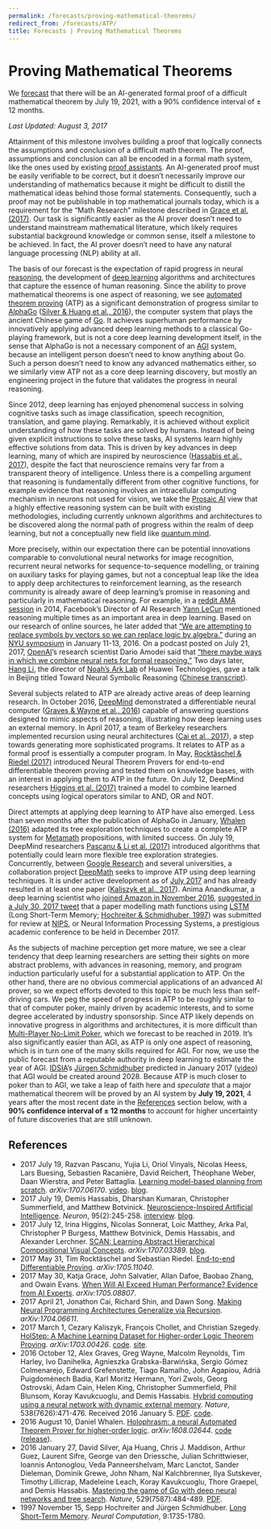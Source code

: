 ```yaml
---
permalink: /forecasts/proving-mathematical-theorems/
redirect_from: /forecasts/ATP/
title: Forecasts | Proving Mathematical Theorems
---
```

# Proving Mathematical Theorems

We [forecast](http://realai.org/forecasts/) that there will be an AI-generated formal proof of a difficult mathematical theorem by July 19, 2021, with a 90% confidence interval of ± 12 months.

*Last Updated: August 3, 2017*

Attainment of this milestone involves building a proof that logically connects the assumptions and conclusion of a difficult math theorem. The proof, assumptions and conclusion can all be encoded in a formal math system, like the ones used by existing [proof assistants](https://en.wikipedia.org/wiki/Proof_assistant). An AI-generated proof must be easily verifiable to be correct, but it doesn’t necessarily improve our understanding of mathematics because it might be difficult to distill the mathematical ideas behind those formal statements. Consequently, such a proof may not be publishable in top mathematical journals today, which is a requirement for the “Math Research” milestone described in [Grace et al. (2017)](https://arxiv.org/abs/1705.08807). Our task is significantly easier as the AI prover doesn’t need to understand mainstream mathematical literature, which likely requires substantial background knowledge or common sense, itself a milestone to be achieved. In fact, the AI prover doesn’t need to have any natural language processing (NLP) ability at all.

The basis of our forecast is the expectation of rapid progress in neural [reasoning](http://realai.org/reasoning/), the development of [deep learning](https://en.wikipedia.org/wiki/Deep_learning) algorithms and architectures that capture the essence of human reasoning. Since the ability to prove mathematical theorems is one aspect of reasoning, we see [automated theorem proving](http://realai.org/automated-theorem-proving/) (ATP) as a significant demonstration of progress similar to [AlphaGo](https://deepmind.com/research/alphago/) ([Silver & Huang et al., 2016](http://www.nature.com/nature/journal/v529/n7587/full/nature16961.html)), the computer system that plays the ancient Chinese game of [Go](https://en.wikipedia.org/wiki/Go_(game)). It achieves superhuman performance by innovatively applying advanced deep learning methods to a classical Go-playing framework, but is not a core deep learning development itself, in the sense that AlphaGo is not a necessary component of an [AGI](https://en.wikipedia.org/wiki/Artificial_general_intelligence) system, because an intelligent person doesn’t need to know anything about Go. Such a person doesn’t need to know any advanced mathematics either, so we similarly view ATP not as a core deep learning discovery, but mostly an engineering project in the future that validates the progress in neural reasoning.

Since 2012, deep learning has enjoyed phenomenal success in solving cognitive tasks such as image classification, speech recognition, translation, and game playing. Remarkably, it is achieved without explicit understanding of how these tasks are solved by humans. Instead of being given explicit instructions to solve these tasks, AI systems learn highly effective solutions from data. This is driven by key advances in deep learning, many of which are inspired by neuroscience ([Hassabis et al., 2017](http://www.cell.com/neuron/fulltext/S0896-6273(17)30509-3)), despite the fact that neuroscience remains very far from a transparent theory of intelligence. Unless there is a compelling argument that reasoning is fundamentally different from other cognitive functions, for example evidence that reasoning involves an intracellular computing mechanism in neurons not used for vision, we take the [Prosaic AI](http://realai.org/prosaic/) view that a highly effective reasoning system can be built with existing methodologies, including currently unknown algorithms and architectures to be discovered along the normal path of progress within the realm of deep learning, but not a conceptually new field like [quantum mind](https://en.wikipedia.org/wiki/Quantum_mind).

More precisely, within our expectation there can be potential innovations comparable to convolutional neural networks for image recognition, recurrent neural networks for sequence-to-sequence modelling, or training on auxiliary tasks for playing games, but not a conceptual leap like the idea to apply deep architectures to reinforcement learning, as the research community is already aware of deep learning’s promise in reasoning and particularly in mathematical reasoning. For example, in a [reddit AMA session](https://www.reddit.com/r/MachineLearning/comments/25lnbt/ama_yann_lecun/) in 2014, Facebook’s Director of AI Research [Yann LeCun](http://yann.lecun.com/) mentioned reasoning multiple times as an important area in deep learning. Based on our research of online sources, he later added that [“We are attempting to replace symbols by vectors so we can replace logic by algebra.”](https://www.reddit.com/r/MachineLearning/comments/40urfy/eli25_we_are_attempting_to_replace_symbols_by/) during an [NYU symposium](http://cds.nyu.edu/ai/?pass=CfLjizw47) in January 11-13, 2016. On a podcast posted on July 21, 2017, [OpenAI](http://realai.org/research-groups/openai/)’s research scientist Dario Amodei said that [“there maybe ways in which we combine neural nets for formal reasoning.”](https://80000hours.org/2017/07/podcast-the-world-needs-ai-researchers-heres-how-to-become-one/) Two days later, [Hang Li](http://www.hangli-hl.com/index.html), the director of [Noah’s Ark Lab](http://www.noahlab.com.hk/) of Huawei Technologies, gave a talk in Beijing titled Toward Neural Symbolic Reasoning ([Chinese transcript](https://www.leiphone.com/news/201707/HgOvtgwB08zJcCTf.html)).

Several subjects related to ATP are already active areas of deep learning research. In October 2016, [DeepMind](http://realai.org/research-groups/deepmind/) demonstrated a differentiable neural computer ([Graves & Wayne et al., 2016](http://www.nature.com/nature/journal/v538/n7626/abs/nature20101.html)) capable of answering questions designed to mimic aspects of reasoning, illustrating how deep learning uses an external memory. In April 2017, a team of Berkeley researchers implemented recursion using neural architectures ([Cai et al., 2017](https://arxiv.org/abs/1704.06611)), a step towards generating more sophisticated programs. It relates to ATP as a formal proof is essentially a computer program. In May, [Rocktäschel & Riedel (2017)](https://arxiv.org/abs/1705.11040) introduced Neural Theorem Provers for end-to-end differentiable theorem proving and tested them on knowledge bases, with an interest in applying them to ATP in the future. On July 12, DeepMind researchers [Higgins et al. (2017)](https://arxiv.org/abs/1707.03389) trained a model to combine learned concepts using logical operators similar to AND, OR and NOT.

Direct attempts at applying deep learning to ATP have also emerged. Less than seven months after the publication of AlphaGo in January, [Whalen (2016)](https://arxiv.org/abs/1608.02644) adapted its tree exploration techniques to create a complete ATP system for [Metamath](http://realai.org/metamath/) propositions, with limited success. On July 19, DeepMind researchers [Pascanu & Li et al. (2017)](https://arxiv.org/abs/1707.06170) introduced algorithms that potentially could learn more flexible tree exploration strategies. Concurrently, between [Google Research](https://research.google.com/) and several universities, a collaboration project [DeepMath](https://github.com/tensorflow/deepmath) seeks to improve ATP using deep learning techniques. It is under active development as of [July 2017](https://github.com/tensorflow/deepmath/commit/7d3cea97d4545eacb8b43afab187e60ee957ebd0) and has already resulted in at least one paper ([Kaliszyk et al., 2017](https://arxiv.org/abs/1703.00426)). Anima Anandkumar, a deep learning scientist who [joined Amazon in November 2016](https://aws.amazon.com/blogs/ai/in-the-research-spotlight-anima-anandkumar/), [suggested in a July 30, 2017 tweet](https://twitter.com/AnimaAnandkumar/status/891408224020070401) that a paper modelling math functions using [LSTM](https://en.wikipedia.org/wiki/Long_short-term_memory) (Long Short-Term Memory; [Hochreiter & Schmidhuber, 1997](http://www.mitpressjournals.org/doi/abs/10.1162/neco.1997.9.8.1735)) was submitted for review at [NIPS](https://nips.cc/Conferences/2017), or Neural Information Processing Systems, a prestigious academic conference to be held in December 2017.

As the subjects of machine perception get more mature, we see a clear tendency that deep learning researchers are setting their sights on more abstract problems, with advances in reasoning, memory, and program induction particularly useful for a substantial application to ATP. On the other hand, there are no obvious commercial applications of an advanced AI prover, so we expect efforts devoted to this topic to be much less than self-driving cars. We peg the speed of progress in ATP to be roughly similar to that of computer poker, mainly driven by academic interests, and to some degree accelerated by industry sponsorship. Since ATP likely depends on innovative progress in algorithms and architectures, it is more difficult than [Multi-Player No-Limit Poker](http://realai.org/forecasts/#multi-player-no-limit-poker), which we forecast to be reached in 2019. It’s also significantly easier than AGI, as ATP is only one aspect of reasoning, which is in turn one of the many skills required for AGI. For now, we use the public forecast from a reputable authority in deep learning to estimate the year of AGI. [IDSIA](http://www.idsia.ch/)’s [Jürgen Schmidhuber](http://people.idsia.ch/~juergen/) predicted in January 2017 ([video](https://youtu.be/V0aXMTpZTfc?t=6m54s)) that AGI would be created around 2028. Because ATP is much closer to poker than to AGI, we take a leap of faith here and *speculate* that a major mathematical theorem will be proved by an AI system by **July 19, 2021**, 4 years after the most recent date in the [References](#references) section below, with a **90% confidence interval of ± 12 months** to account for higher uncertainty of future discoveries that are still unknown.

## References

* 2017 July 19, Razvan Pascanu, Yujia Li, Oriol Vinyals, Nicolas Heess, Lars Buesing, Sebastien Racanière, David Reichert, Théophane Weber, Daan Wierstra, and Peter Battaglia. [Learning model-based planning from scratch](https://arxiv.org/abs/1707.06170). *arXiv:1707.06170*. [video](https://drive.google.com/open?id=0B3u8dCFTG5iVaUxzbzRmNldGcU0). [blog](https://deepmind.com/blog/agents-imagine-and-plan/).
* 2017 July 19, Demis Hassabis, Dharshan Kumaran, Christopher Summerfield, and Matthew Botvinick. [Neuroscience-Inspired Artificial Intelligence](http://www.cell.com/neuron/fulltext/S0896-6273(17)30509-3). *Neuron*, 95(2):245-258. [interview](https://www.theverge.com/2017/7/19/15998610/ai-neuroscience-machine-learning-deepmind-demis-hassabis-interview). [blog](https://deepmind.com/blog/ai-and-neuroscience-virtuous-circle/).
* 2017 July 12, Irina Higgins, Nicolas Sonnerat, Loic Matthey, Arka Pal, Christopher P Burgess, Matthew Botvinick, Demis Hassabis, and Alexander Lerchner. [SCAN: Learning Abstract Hierarchical Compositional Visual Concepts](https://arxiv.org/abs/1707.03389). *arXiv:1707.03389*. [blog](https://deepmind.com/blog/imagine-creating-new-visual-concepts-recombining-familiar-ones/).
* 2017 May 31, Tim Rocktäschel and Sebastian Riedel. [End-to-end Differentiable Proving](https://arxiv.org/abs/1705.11040). *arXiv:1705.11040*.
* 2017 May 30, Katja Grace, John Salvatier, Allan Dafoe, Baobao Zhang, and Owain Evans. [When Will AI Exceed Human Performance? Evidence from AI Experts](https://arxiv.org/abs/1705.08807). *arXiv:1705.08807*.
* 2017 April 21, Jonathon Cai, Richard Shin, and Dawn Song. [Making Neural Programming Architectures Generalize via Recursion](https://arxiv.org/abs/1704.06611). *arXiv:1704.06611*.
* 2017 March 1, Cezary Kaliszyk, François Chollet, and Christian Szegedy. [HolStep: A Machine Learning Dataset for Higher-order Logic Theorem Proving](https://arxiv.org/abs/1703.00426). *arXiv:1703.00426*. [code](https://github.com/tensorflow/deepmath/tree/master/deepmath/holstep_baselines). [site](http://cl-informatik.uibk.ac.at/cek/holstep/).
* 2016 October 12, Alex Graves, Greg Wayne, Malcolm Reynolds, Tim Harley, Ivo Danihelka, Agnieszka Grabska-Barwińska, Sergio Gómez Colmenarejo, Edward Grefenstette, Tiago Ramalho, John Agapiou, Adrià Puigdomènech Badia, Karl Moritz Hermann, Yori Zwols, Georg Ostrovski, Adam Cain, Helen King, Christopher Summerfield, Phil Blunsom, Koray Kavukcuoglu, and Demis Hassabis. [Hybrid computing using a neural network with dynamic external memory](http://www.nature.com/nature/journal/v538/n7626/abs/nature20101.html). *Nature*, 538(7626):471-476. Received 2016 January 5. [PDF](https://www.nature.com/articles/nature20101.epdf?author_access_token=ImTXBI8aWbYxYQ51Plys8NRgN0jAjWel9jnR3ZoTv0MggmpDmwljGswxVdeocYSurJ3hxupzWuRNeGvvXnoO8o4jTJcnAyhGuZzXJ1GEaD-Z7E6X_a9R-xqJ9TfJWBqz). [code](https://github.com/deepmind/dnc).
* 2016 August 10, Daniel Whalen. [Holophrasm: a neural Automated Theorem Prover for higher-order logic](https://arxiv.org/abs/1608.02644). *arXiv:1608.02644*. [code](https://github.com/dwhalen/holophrasm) ([release](https://github.com/dwhalen/holophrasm/releases)).
* 2016 January 27, David Silver, Aja Huang, Chris J. Maddison, Arthur Guez, Laurent Sifre, George van den Driessche, Julian Schrittwieser, Ioannis Antonoglou, Veda Panneershelvam, Marc Lanctot, Sander Dieleman, Dominik Grewe, John Nham, Nal Kalchbrenner, Ilya Sutskever, Timothy Lillicrap, Madeleine Leach, Koray Kavukcuoglu, Thore Graepel, and Demis Hassabis. [Mastering the game of Go with deep neural networks and tree search](http://www.nature.com/nature/journal/v529/n7587/full/nature16961.html). *Nature*, 529(7587):484-489. [PDF](https://storage.googleapis.com/deepmind-media/alphago/AlphaGoNaturePaper.pdf).
* 1997 November 15, Sepp Hochreiter and Jürgen Schmidhuber. [Long Short-Term Memory](http://www.mitpressjournals.org/doi/abs/10.1162/neco.1997.9.8.1735). *Neural Computation*, 9:1735-1780.

